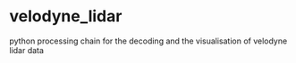 # velodyne_lidar
python processing chain for the decoding and the visualisation of velodyne lidar data
